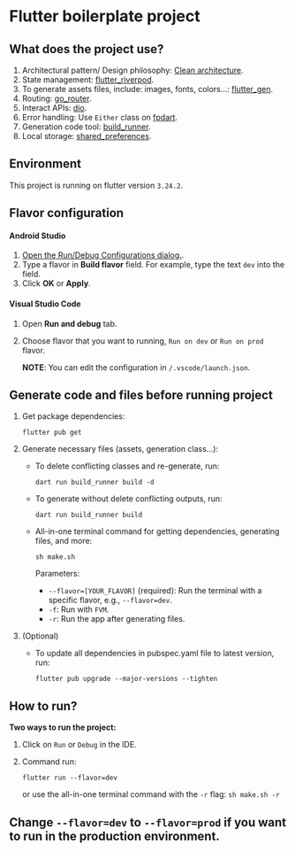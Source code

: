 # Flutter boilerplate project

## What does the project use?

1. Architectural pattern/ Design
   philosophy: [Clean architecture](https://blog.cleancoder.com/uncle-bob/2012/08/13/the-clean-architecture.html).
2. State management: [flutter_riverpod](https://pub.dev/packages/riverpod).
3. To generate assets files, include: images, fonts,
   colors...: [flutter_gen](https://pub.dev/packages/flutter_gen).
4. Routing: [go_router](https://pub.dev/packages/go_router).
5. Interact APIs: [dio](https://pub.dev/packages/dio).
6. Error handling: Use `Either` class on [fpdart](https://pub.dev/packages/fpdart).
7. Generation code tool: [build_runner](https://pub.dev/packages/build_runner).
8. Local storage: [shared_preferences](https://pub.dev/packages/shared_preferences).

## Environment

This project is running on flutter version `3.24.2`.

## Flavor configuration

#### Android Studio

1. [Open the Run/Debug Configurations dialog.](https://developer.android.com/studio/run/rundebugconfig?hl=en#opening).
2. Type a flavor in **Build flavor** field. For example, type the text `dev` into the field.
3. Click **OK** or **Apply**.

#### Visual Studio Code

1. Open **Run and debug** tab.
2. Choose flavor that you want to running, `Run on dev` or `Run on prod` flavor.

   **NOTE**: You can edit the configuration in `/.vscode/launch.json`.

## Generate code and files before running project

1. Get package dependencies:

    ```
    flutter pub get
    ```

2. Generate necessary files (assets, generation class...):
    - To delete conflicting classes and re-generate, run:

       ```
       dart run build_runner build -d
       ```

    - To generate without delete conflicting outputs, run:

       ```
       dart run build_runner build
       ```
    - All-in-one terminal command for getting dependencies, generating files, and more:
      ```
      sh make.sh 
      ```
      Parameters:
      - `--flavor=[YOUR_FLAVOR]` (required): Run the terminal with a specific flavor, e.g., `--flavor=dev`.
      - `-f`: Run with `FVM`.
      - `-r`: Run the app after generating files.
3. (Optional)
    - To update all dependencies in pubspec.yaml file to latest version, run:
      ```
      flutter pub upgrade --major-versions --tighten
      ```

## How to run?

**Two ways to run the project:**

1. Click on `Run` or `Debug` in the IDE.
2. Command run:

    ```
    flutter run --flavor=dev
    ```
   
   or use the all-in-one terminal command with the `-r` flag: `sh make.sh -r`

Change `--flavor=dev` to `--flavor=prod` if you want to run in the production environment.
---
